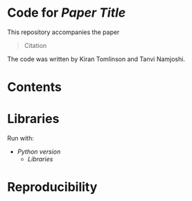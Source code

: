 # Code for *Paper Title*
This repository accompanies the paper
> Citation

The code was written by Kiran Tomlinson and Tanvi Namjoshi.

# Contents

# Libraries
Run with:
 - *Python version*
   - *Libraries*

# Reproducibility